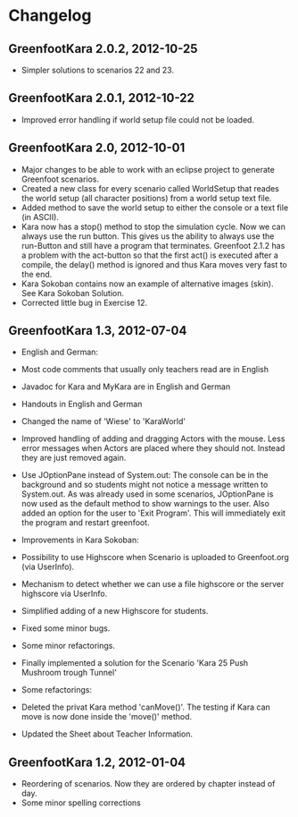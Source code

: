 # Changelog #

## GreenfootKara 2.0.2, 2012-10-25 ##
* Simpler solutions to scenarios 22 and 23.

## GreenfootKara 2.0.1, 2012-10-22 ##
* Improved error handling if world setup file could not be loaded.


## GreenfootKara 2.0, 2012-10-01 ##
* Major changes to be able to work with an eclipse project to generate
	Greenfoot scenarios.
* Created a new class for every scenario called WorldSetup that reades the world setup
	(all character positions) from a world setup text file.
* Added method to save the world setup to either the console or a text file (in ASCII).
* Kara now has a stop() method to stop the simulation cycle. Now we can always use the
	run button. This gives us the ability to always use the run-Button and still 
	have a program that terminates. Greenfoot 2.1.2 has a problem with the act-button
	so that the first act() is executed after a compile, the delay() method is ignored
	and thus Kara moves very fast to the end.
* Kara Sokoban contains now an example of alternative images (skin). See Kara Sokoban
	Solution.
* Corrected little bug in Exercise 12.


## GreenfootKara 1.3, 2012-07-04 ##
* English and German:
 * Most code comments that usually only teachers read are in English
 * Javadoc for Kara and MyKara are in English and German
 * Handouts in English and German
	
* Changed the name of 'Wiese' to 'KaraWorld'	

* Improved handling of adding and dragging Actors with the mouse.
  Less error messages when Actors are placed where they should not.
  Instead they are just removed again.
  
* Use JOptionPane instead of System.out: The console can be in the background
  and so students might not notice a message written to System.out. As was 
  already used in some scenarios, JOptionPane is now used as the default method
  to show warnings to the user.
  Also added an option for the user to 'Exit Program'. This will immediately exit
  the program and restart greenfoot.

* Improvements in Kara Sokoban:
 * Possibility to use Highscore when Scenario is uploaded to Greenfoot.org (via UserInfo).
 * Mechanism to detect whether we can use a file highscore or the server highscore via UserInfo.
 * Simplified adding of a new Highscore for students.
 * Fixed some minor bugs.
 * Some minor refactorings.

* Finally implemented a solution for the Scenario 'Kara 25 Push Mushroom trough Tunnel'

* Some refactorings:
 * Deleted the privat Kara method 'canMove()'. The testing if Kara can move is now done
	  inside the 'move()' method.
	
* Updated the Sheet about Teacher Information.
	

## GreenfootKara 1.2, 2012-01-04 ##
* Reordering of scenarios. Now they are ordered by chapter instead of day.
* Some minor spelling corrections
